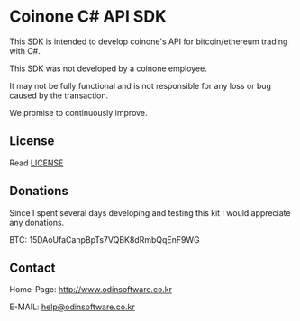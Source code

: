 # Coinone C# API SDK

This SDK is intended to develop coinone's API for bitcoin/ethereum trading with C#.

This SDK was not developed by a coinone employee.

It may not be fully functional and is not responsible for any loss or bug caused by the transaction.

We promise to continuously improve.

## License

Read [LICENSE](LICENSE)

## Donations

Since I spent several days developing and testing this kit I would appreciate any donations.

BTC: 15DAoUfaCanpBpTs7VQBK8dRmbQqEnF9WG

## Contact

Home-Page: http://www.odinsoftware.co.kr

E-MAIL: help@odinsoftware.co.kr
